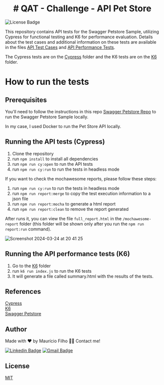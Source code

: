 <h1 align="center">#  QAT - Challenge - API Pet Store</h1>

![License Badge](https://img.shields.io/badge/license-MIT-brightgreen)

This repository contains API tests for the Swagger Petstore Sample, utilizing Cypress for functional testing and K6 for performance evaluation. Details about the test cases and additional information on these tests are available in the files [API Test Cases](https://docs.google.com/document/d/1LyM_RDAhTWVEbXo66bLsyZmVbV0WBeek9Gz1JzHQTk0/edit?usp=sharing) and [API Performance Tests](https://docs.google.com/document/d/1c48C7f5ieR8C0-1Uq_2epuvZPrV_U8ElK97FI_lVOjU/edit?usp=sharing).

The Cypress tests are on the [Cypress](https://github.com/Maubh/qat-api-challenge/tree/main/cypress) folder and the K6 tests are on the [K6](https://github.com/Maubh/qat-api-challenge/tree/main/k6) folder.

# How to run the tests
## Prerequisites
You'll need to follow the instructions in this repo [Swagger Petstore Repo](https://github.com/swagger-api/swagger-petstore) to run the Swagger Petstore Sample locally.

In my case, I used Docker to run the Pet Store API locally.

## Running the API tests (Cypress)

1. Clone the repository
2. run `npm install` to install all dependencies
3. run `npm run cy:open` to run the API tests
4. run `npm run cy:run` to run the tests in headless mode

If you want to check the mochawesome reports, please follow these steps:
1. run `npm run cy:run` to run the tests in headless mode
2. run `npm run report:merge` to copy the test execution information to a json file
3. run `npm run report:mocha` to generate a html report
4. run `npm run report:clean` to remove the report generated

After runs it, you can view the file `full_report.html` in the `/mochawesome-report` folder (this folder will be shown only after you run the `npm run report:run` command).

![Screenshot 2024-03-24 at 20 41 25](https://github.com/Maubh/qat-api-challenge/assets/5679998/ddefcb51-63d7-430b-a52d-395a0c8ea341)

## Running the API performance tests (K6)
1. Go to the [K6](https://github.com/Maubh/qat-api-challenge/tree/main/k6) folder
2. run `k6 run index.js` to run the K6 tests
3. It will generate a file called summary.html with the results of the tests.

## References

[Cypress](https://docs.cypress.io/guides/overview/why-cypress)<br>
[K6](https://k6.io/docs/)<br>
[Swagger Petstore](https://petstore3.swagger.io/)<br>

## Author

Made with ❤️ by Maurício Filho 👋🏽 Contact me!

[![Linkedin Badge](https://img.shields.io/badge/LinkedIn-0077B5?style=for-the-badge&logo=linkedin&logoColor=white)](https://www.linkedin.com/in/mauriciofilho) 
[![Gmail Badge](https://img.shields.io/badge/Gmail-D14836?style=for-the-badge&logo=gmail&logoColor=white)](mailto:msvasconcelos.filho@gmail.com)

## License
[MIT](https://choosealicense.com/licenses/mit/)

